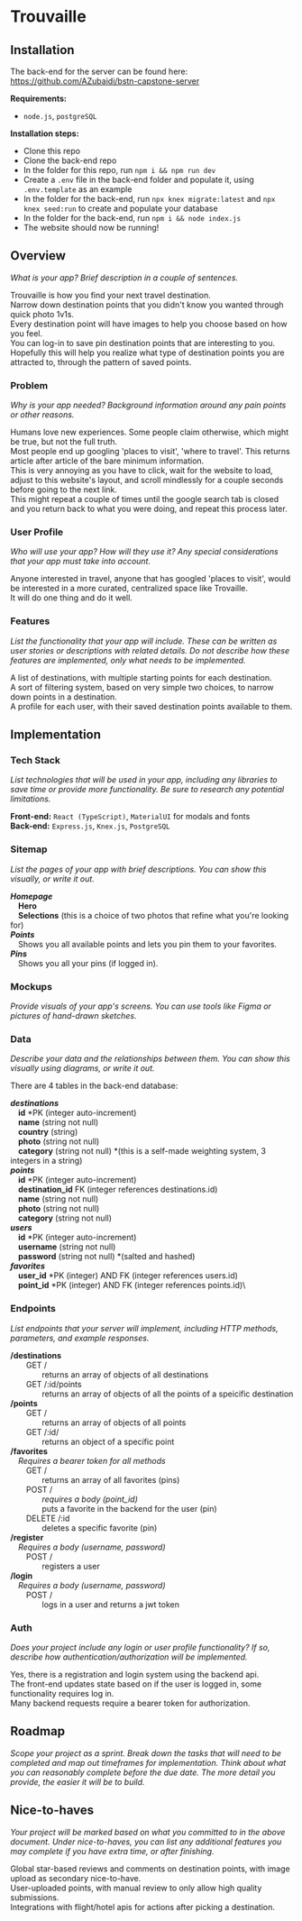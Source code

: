 
# Trouvaille

## Installation
The back-end for the server can be found here: https://github.com/AZubaidi/bstn-capstone-server 

**Requirements:**
- `node.js`, `postgreSQL`

**Installation steps:**

- Clone this repo
- Clone the back-end repo
- In the folder for this repo, run `npm i && npm run dev`
- Create a `.env` file in the back-end folder and populate it, using `.env.template` as an example
- In the folder for the back-end, run `npx knex migrate:latest` and `npx knex seed:run` to create and populate your database
- In the folder for the back-end, run `npm i && node index.js`
- The website should now be running!

## Overview

_What is your app? Brief description in a couple of sentences._

Trouvaille is how you find your next travel destination.\
Narrow down destination points that you didn't know you wanted through quick photo 1v1s.\
Every destination point will have images to help you choose based on how you feel.\
You can log-in to save pin destination points that are interesting to you.\
Hopefully this will help you realize what type of destination points you are attracted to, through the pattern of saved points.

### Problem

_Why is your app needed? Background information around any pain points or other reasons._

Humans love new experiences. Some people claim otherwise, which might be true, but not the full truth.\
Most people end up googling 'places to visit', 'where to travel'. This returns article after article of the bare minimum information.\
This is very annoying as you have to click, wait for the website to load, adjust to this website's layout, and scroll mindlessly for a couple seconds before going to the next link.\
This might repeat a couple of times until the google search tab is closed and you return back to what you were doing, and repeat this process later.

### User Profile

_Who will use your app? How will they use it? Any special considerations that your app must take into account._

Anyone interested in travel, anyone that has googled 'places to visit', would be interested in a more curated, centralized space like Trovaille.\
It will do one thing and do it well.

### Features

_List the functionality that your app will include. These can be written as user stories or descriptions with related details. Do not describe _how_ these features are implemented, only _what_ needs to be implemented._

A list of destinations, with multiple starting points for each destination.\
A sort of filtering system, based on very simple two choices, to narrow down points in a destination.\
A profile for each user, with their saved destination points available to them.

## Implementation

### Tech Stack

_List technologies that will be used in your app, including any libraries to save time or provide more functionality. Be sure to research any potential limitations._

**Front-end:** `React (TypeScript)`, `MaterialUI` for modals and fonts\
**Back-end:** `Express.js`, `Knex.js`, `PostgreSQL`


### Sitemap

_List the pages of your app with brief descriptions. You can show this visually, or write it out._


***Homepage***\
&emsp;**Hero**\
&emsp;**Selections** (this is a choice of two photos that refine what you're looking for)\
***Points***\
&emsp;Shows you all available points and lets you pin them to your favorites.\
***Pins***\
&emsp;Shows you all your pins (if logged in).

### Mockups

_Provide visuals of your app's screens. You can use tools like Figma or pictures of hand-drawn sketches._

### Data

_Describe your data and the relationships between them. You can show this visually using diagrams, or write it out._

There are 4 tables in the back-end database:


***destinations***\
&emsp;**id** *PK  (integer auto-increment)\
&emsp;**name** (string not null)\
&emsp;**country** (string)\
&emsp;**photo** (string not null)\
&emsp;**category** (string not null) *(this is a self-made weighting system, 3 integers in a string)\
***points***\
&emsp;**id** *PK  (integer auto-increment)\
&emsp;**destination_id** FK  (integer references destinations.id)\
&emsp;**name** (string not null)\
&emsp;**photo** (string not null)\
&emsp;**category** (string not null)\
***users***\
&emsp;**id** *PK  (integer auto-increment)\
&emsp;**username** (string not null)\
&emsp;**password** (string not null) *(salted and hashed)\
***favorites***\
&emsp;**user_id** *PK  (integer) AND FK (integer references users.id)\
&emsp;**point_id** *PK  (integer) AND FK (integer references points.id)\

### Endpoints
_List endpoints that your server will implement, including HTTP methods, parameters, and example responses._

**/destinations**\
&emsp;&emsp;GET /\
&emsp;&emsp;&emsp;&emsp;returns an array of objects of all destinations\
&emsp;&emsp;GET /:id/points\
&emsp;&emsp;&emsp;&emsp;returns an array of objects of all the points of a speicific destination\
**/points**\
&emsp;&emsp;GET /\
&emsp;&emsp;&emsp;&emsp;returns an array of objects of all points\
&emsp;&emsp;GET /:id/\
&emsp;&emsp;&emsp;&emsp;returns an object of a specific point\
**/favorites**\
&emsp;*Requires a bearer token for all methods*\
&emsp;&emsp;GET /\
&emsp;&emsp;&emsp;&emsp;returns an array of all favorites (pins)\
&emsp;&emsp;POST /\
&emsp;&emsp;&emsp;&emsp;*requires a body (point_id)*\
&emsp;&emsp;&emsp;&emsp;puts a favorite in the backend for the user (pin)\
&emsp;&emsp;DELETE /:id\
&emsp;&emsp;&emsp;&emsp;deletes a specific favorite (pin)\
**/register**\
&emsp;*Requires a body (username, password)*\
&emsp;&emsp;POST /\
&emsp;&emsp;&emsp;&emsp;registers a user\
**/login**\
&emsp;*Requires a body (username, password)*\
&emsp;&emsp;POST /\
&emsp;&emsp;&emsp;&emsp;logs in a user and returns a jwt token


### Auth

_Does your project include any login or user profile functionality? If so, describe how authentication/authorization will be implemented._

Yes, there is a registration and login system using the backend api.\
The front-end updates state based on if the user is logged in, some functionality requires log in.\
Many backend requests require a bearer token for authorization.


## Roadmap

_Scope your project as a sprint. Break down the tasks that will need to be completed and map out timeframes for implementation. Think about what you can reasonably complete before the due date. The more detail you provide, the easier it will be to build._

## Nice-to-haves

_Your project will be marked based on what you committed to in the above document. Under nice-to-haves, you can list any additional features you may complete if you have extra time, or after finishing._

Global star-based reviews and comments on destination points, with image upload as secondary nice-to-have.\
User-uploaded points, with manual review to only allow high quality submissions.\
Integrations with flight/hotel apis for actions after picking a destination.
